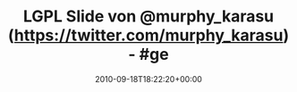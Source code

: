 ---
retweeted: false
source: <a href="http://twitter.com/download/android" rel="nofollow">Twitter for Android</a>
entities:
  hashtags:
  - text: germanyrb
    indices:
    - '32'
    - '42'
  symbols: []
  user_mentions: []
  urls: []
display_text_range:
- '0'
- '68'
favorite_count: '0'
id_str: '24870197189'
truncated: false
retweet_count: '0'
id: '24870197189'
created_at: Sat Sep 18 18:22:20 +0000 2010
favorited: false
full_text: 'LGPL Slide von [@murphy_karasu](https://twitter.com/murphy_karasu) - #germanyrb
  http://twitpic.com/2ppe4p'
lang: cs
tags:
- germanyrb
- pesos/twitter
date: '2010-09-18T18:22:20+00:00'
src: https://twitter.com/bascht/status/24870197189
original_url: https://twitter.com/bascht/status/24870197189
type: twitter_tweet
text: 'LGPL Slide von [@murphy_karasu](https://twitter.com/murphy_karasu) - #germanyrb
  http://twitpic.com/2ppe4p'
title: 'LGPL Slide von @murphy_karasu (https://twitter.com/murphy_karasu) - #ge'

---